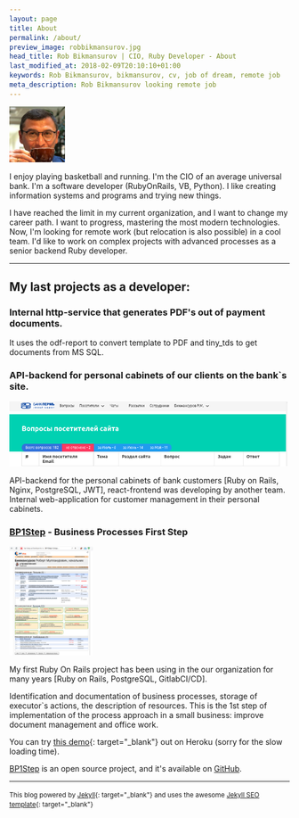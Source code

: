 ```yaml
---
layout: page
title: About
permalink: /about/
preview_image: robbikmansurov.jpg
head_title: Rob Bikmansurov | CIO, Ruby Developer - About
last_modified_at: 2018-02-09T20:10:10+01:00
keywords: Rob Bikmansurov, bikmansurov, cv, job of dream, remote job
meta_description: Rob Bikmansurov looking remote job
---
```


<img src="/images/robbikmansurov.jpg" alt="Rob Bikmansurov, CIO, Ruby developer" class="about-photo" style="width: 100px;"/>

I enjoy playing basketball and running. I'm the CIO of an average universal bank. I'm a software developer (RubyOnRails, VB, Python). I like creating information systems and programs and trying new things.

I have reached the limit in my current organization, and I want to change my career path. I want to progress, mastering the most modern technologies.
Now, I'm looking for remote work (but relocation is also possible) in a cool team. I'd like to work on complex projects with advanced processes as a senior backend Ruby developer.

---
## My last projects as a developer:

### Internal http-service that generates PDF's out of payment documents.

It uses the odf-report to convert template to PDF and tiny_tds to get documents from MS SQL.

### API-backend for personal cabinets of our clients on the bank`s site.

<img src="/images/cabinet-questions.png" alt="Rweb-application for manage customers in the personal cabinets" class="about-photo" style="width: 500px;"/>

API-backend for the personal cabinets of bank customers [Ruby on Rails, Nginx, PostgreSQL, JWT], react-frontend was developing by another team.
Internal web-application for customer management in their personal cabinets.

### [BP1Step](/bp1step) - Business Processes First Step

<img src="/images/bp1step-to-execution.png" alt="BP1Step lists task, letters to execute" class="about-photo" style="width: 150px;"/>

My first Ruby On Rails project has been using in the our organization for many years [Ruby on Rails, PostgreSQL, GitlabCI/CD].

Identification and documentation of business processes, storage of executor`s actions, the description of resources. This is the 1st step of implementation of the process approach in a small business: improve document management and office work.

You can try [this demo](http://bp1step.herokuapp.com/about){: target="_blank"} out on Heroku (sorry for the slow loading time).

[BP1Step](https://github.com/RobBikmansurov/bp1step) is an open source project, and it's available on [GitHub](https://github.com/RobBikmansurov/bp1step).


---

<small>This blog powered by [Jekyll](https://jekyllrb.com){: target="_blank"} and uses the awesome [Jekyll SEO template](https://pawelurbanek.com/jekyll-seo-template){: target="_blank"}</small>
